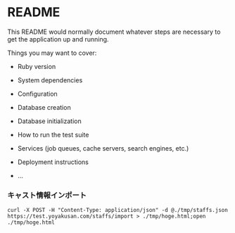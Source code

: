 # README

This README would normally document whatever steps are necessary to get the
application up and running.

Things you may want to cover:

* Ruby version

* System dependencies

* Configuration

* Database creation

* Database initialization

* How to run the test suite

* Services (job queues, cache servers, search engines, etc.)

* Deployment instructions

* ...

### キャスト情報インポート
`curl -X POST -H "Content-Type: application/json" -d @./tmp/staffs.json https://test.yoyakusan.com/staffs/import > ./tmp/hoge.html;open ./tmp/hoge.html`